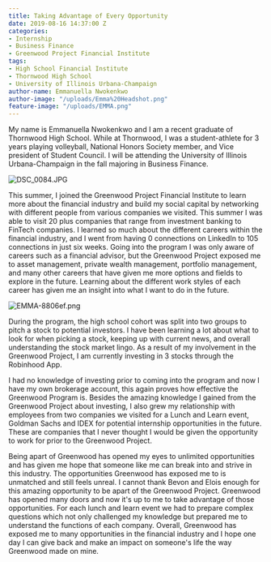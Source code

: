 ```yaml
---
title: Taking Advantage of Every Opportunity
date: 2019-08-16 14:37:00 Z
categories:
- Internship
- Business Finance
- Greenwood Project Financial Institute
tags:
- High School Financial Institute
- Thornwood High School
- University of Illinois Urbana-Champaign
author-name: Emmanuella Nwokenkwo
author-image: "/uploads/Emma%20Headshot.png"
feature-image: "/uploads/EMMA.png"
---
```


My name is Emmanuella Nwokenkwo and I am a recent graduate of Thornwood High School. While at Thornwood, I was a student-athlete for 3 years playing volleyball, National Honors Society member, and Vice president of Student Council. I will be attending the University of Illinois Urbana-Champaign in the fall majoring in Business Finance. 

![DSC_0084.JPG](/uploads/DSC_0084.JPG)

This summer, I joined the Greenwood Project Financial Institute to learn more about the financial industry and build my social capital by networking with different people from various companies we visited. This summer I was able to visit 20 plus companies that range from investment banking to FinTech companies. I learned so much about the different careers within the financial industry, and I went from having 0 connections on LinkedIn to 105 connections in just six weeks. Going into the program I was only aware of careers such as a financial advisor, but the Greenwood Project exposed me to asset management, private wealth management, portfolio management, and many other careers that have given me more options and fields to explore in the future. Learning about the different work styles of each career has given me an insight into what I want to do in the future. 

![EMMA-8806ef.png](/uploads/EMMA-8806ef.png)

During the program, the high school cohort was split into two groups to pitch a stock to potential investors. I have been learning a lot about what to look for when picking a stock, keeping up with current news, and overall understanding the stock market lingo. As a result of my involvement in the Greenwood Project, I am currently investing in 3 stocks through the Robinhood App.

I had no knowledge of investing prior to coming into the program and now I have my own brokerage account, this again proves how effective the Greenwood Program is. Besides the amazing knowledge I gained from the Greenwood Project about investing, I also grew my relationship with employees from two companies we visited for a Lunch and Learn event, Goldman Sachs and IDEX for potential internship opportunities in the future. These are companies that I never thought I would be given the opportunity to work for prior to the Greenwood Project.

Being apart of Greenwood has opened my eyes to unlimited opportunities and has given me hope that someone like me can break into and strive in this industry. The opportunities Greenwood has exposed me to is unmatched and still feels unreal. I cannot thank Bevon and Elois enough for this amazing opportunity to be apart of the Greenwood Project. Greenwood has opened many doors and now it's up to me to take advantage of those opportunities. For each lunch and learn event we had to prepare complex questions which not only challenged my knowledge but prepared me to understand the functions of each company. Overall, Greenwood has exposed me to many opportunities in the financial industry and I hope one day I can give back and make an impact on someone's life the way Greenwood made on mine. 
